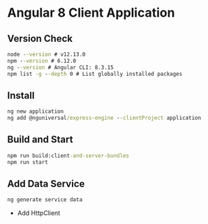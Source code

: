 # Angular 8 Client Application

## Version Check
```cmd
node --version # v12.13.0
npm --version # 6.12.0
ng --version # Angular CLI: 8.3.15
npm list -g --depth 0 # List globally installed packages
```

## Install
```cmd
ng new application
ng add @nguniversal/express-engine --clientProject application
```

## Build and Start
```cmd
npm run build:client-and-server-bundles
npm run start
```

## Add Data Service
```cmd
ng generate service data
```

* Add HttpClient